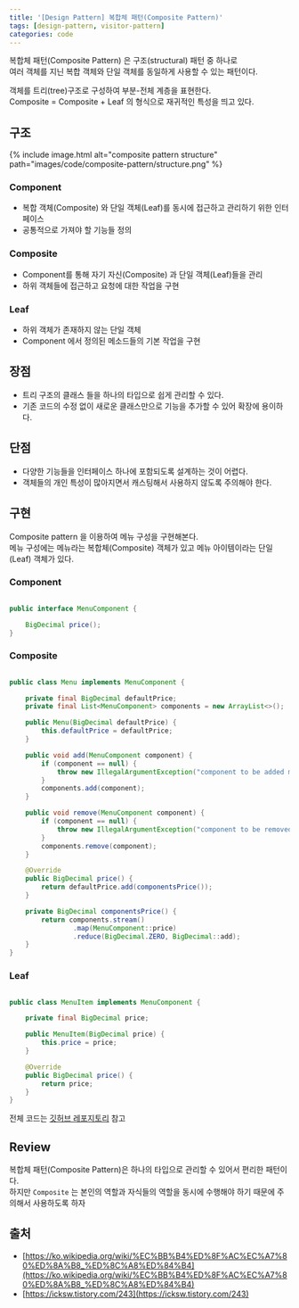 ```yaml
---
title: '[Design Pattern] 복합체 패턴(Composite Pattern)'
tags: [design-pattern, visitor-pattern]
categories: code
---
```


복합체 패턴(Composite Pattern) 은 구조(structural) 패턴 중 하나로   
여러 객체를 지닌 복합 객체와 단일 객체를 동일하게 사용할 수 있는 패턴이다.

<!--more-->

객체를 트리(tree)구조로 구성하여 부분-전체 계층을 표현한다.  
Composite = Composite + Leaf 의 형식으로 재귀적인 특성을 띄고 있다.

## 구조

{% include image.html alt="composite pattern structure" path="images/code/composite-pattern/structure.png" %}

### Component

- 복합 객체(Composite) 와 단일 객체(Leaf)를 동시에 접근하고 관리하기 위한 인터페이스
- 공통적으로 가져야 할 기능들 정의

### Composite

- Component를 통해 자기 자신(Composite) 과 단일 객체(Leaf)들을 관리
- 하위 객체들에 접근하고 요청에 대한 작업을 구현

### Leaf

- 하위 객체가 존재하지 않는 단일 객체
- Component 에서 정의된 메소드들의 기본 작업을 구현

## 장점
- 트리 구조의 클래스 들을 하나의 타입으로 쉽게 관리할 수 있다.
- 기존 코드의 수정 없이 새로운 클래스만으로 기능을 추가할 수 있어 확장에 용이하다.

## 단점
- 다양한 기능들을 인터페이스 하나에 포함되도록 설계하는 것이 어렵다.
- 객체들의 개인 특성이 많아지면서 캐스팅해서 사용하지 않도록 주의해야 한다.

## 구현

Composite pattern 을 이용하여 메뉴 구성을 구현해본다.  
메뉴 구성에는 메뉴라는 복합체(Composite) 객체가 있고 메뉴 아이템이라는 단일(Leaf) 객체가 있다. 

### Component

```java 

public interface MenuComponent {

    BigDecimal price();
}
```

### Composite

```java 

public class Menu implements MenuComponent {

    private final BigDecimal defaultPrice;
    private final List<MenuComponent> components = new ArrayList<>();

    public Menu(BigDecimal defaultPrice) {
        this.defaultPrice = defaultPrice;
    }

    public void add(MenuComponent component) {
        if (component == null) {
            throw new IllegalArgumentException("component to be added must not be null");
        }
        components.add(component);
    }

    public void remove(MenuComponent component) {
        if (component == null) {
            throw new IllegalArgumentException("component to be removed must not be null");
        }
        components.remove(component);
    }

    @Override
    public BigDecimal price() {
        return defaultPrice.add(componentsPrice());
    }

    private BigDecimal componentsPrice() {
        return components.stream()
                .map(MenuComponent::price)
                .reduce(BigDecimal.ZERO, BigDecimal::add);
    }
}
```


### Leaf

```java 

public class MenuItem implements MenuComponent {

    private final BigDecimal price;

    public MenuItem(BigDecimal price) {
        this.price = price;
    }

    @Override
    public BigDecimal price() {
        return price;
    }
}

```

전체 코드는 [깃허브 레포지토리](https://github.com/devyonghee/design-pattern-java/tree/master/composite) 참고

## Review

복합체 패턴(Composite Pattern)은 하나의 타입으로 관리할 수 있어서 편리한 패턴이다.  
하지만 `Composite` 는 본인의 역할과 자식들의 역할을 동시에 수행해야 하기 때문에 주의해서 사용하도록 하자


## 출처
- [https://ko.wikipedia.org/wiki/%EC%BB%B4%ED%8F%AC%EC%A7%80%ED%8A%B8_%ED%8C%A8%ED%84%B4](https://ko.wikipedia.org/wiki/%EC%BB%B4%ED%8F%AC%EC%A7%80%ED%8A%B8_%ED%8C%A8%ED%84%B4)
- [https://icksw.tistory.com/243](https://icksw.tistory.com/243)